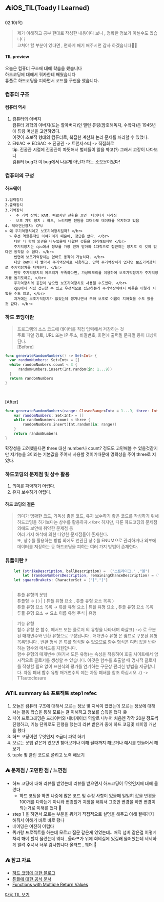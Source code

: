 ## ⛺️iOS_TIL(Toady l Learned)

02.10(목)
> 제가 이해하고 공부 한대로 작성한  내용이다 보니 , 정확한 정보가 아닐수도 있습니다 </br>
   고쳐야 할 부분이 있다면 , 편하게  애기 해주시면  감사 하겠습니다🙏🏻


#### TIL preview
오늘은 컴퓨터 구조에 대해 학습을 했습니다</br>
하드코딩에 대해서  쿼카한테  배웠습니다  </br>
튜플로  하드코딩을 피하면서 코드를 구현을 했습니다.</br>

 ### 컴퓨터 구조 

#### 컴퓨터 역사 
1. 컴퓨터의 아버지 </br>
    컴퓨터 과학의 아버지(또는 할아버지)인 앨런 튜링(암호해독자, 수학자)은 1945년에 튜링 머신을 고안하였다.</br>
이것이 초보적 형태의 컴퓨터로, 복잡한 계산화 논리 문제를 처리할 수 있었다.</br>
2. ENIAC -> EDSAC -> 진공관 -> 트랜지스터 -> 직접회로 </br>
    tip. 진공관 시절에 진공관이 따뜻해서 벌레들이 알을 까고(?) 그래서 고장이 나다보니 </br>
    컴퓨터 bug가 이 bug에서 나온게 아닌가 하는 소오문이있다! </br>
    
### 컴퓨터의 구성 
#### 하드웨어
    1.입력장치
    2.출력장치
    3.기억장치
      -  주 기억 장치: RAM, 빠르지만 전원을 끄면  데이터가 사라짐
      -  보조 기억 장치 : 하드, 느리지만 전원을 끄더라도 데이터를 유지하고 있음
    4. 제어연산장치: CPU
    > 왜 주기억장치이고 보조기억장치일까? </br>
      > 우선 역할론적인 이야기이기 때문에, 정답은 없다. </br>
        다만 다 함께 의견을 나누었을때 나왔던 것들을 정리해보자면 </br>
        주기억장치는 cpu에서 정보를 가장 먼저 받아와 1차적으로 접근하는 장치로 이 것이 없다면 동작할 수 없다. </br<
        반면에 보조기억장치는 없어도 동작이 가능하다. </br>
        다만 RAM이 더 빨라서 주기억장치로 사용하고, 만약 주기억장치가 없다면 보조기억장치로 주기억장치를 대체한다. </br>
        만약 주기억장치의 메모리가 부족하다면, 가상메모리를 이용하여 보조기억장치가 주기억장치를 돕기도하고, </br>
        주기억장치의 공간이 남으면 보조기억장치로 사용될 수도있다. </br>
        cpu에서 직접 접근할 수 있고 우선적으로 접근하는게 주기억장치여서 이름을 이렇게 지었을 수도 있고, </br>
        과거에는 보조기억장치가 없었는데 생겨나면서 주와 보조로 이름이 지어졌을 수도 있을 것 같다. </br>
    
    
  ### 하드 코딩이란 
 > 프로그램의 소스 코드에 데이터를 직접 입력해서 저장하는 것 </br>
   주로 파일 경로, URL 또는 IP 주소, 비밀번호, 화면에 출력될 문자열 등이 대상이 된다. </br>
    [Before]
  ``` swift 
  func generateRandomNumbers() -> Set<Int> {
    var randomNumbers: Set<Int> = []
    while randomNumbers.count < 3 {
        randomNumbers.insert(Int.random(in: 1...9))
    }
    return randomNumbers
}
```
</br>

[After]
```swift
func generateRandomNumbers(range: ClosedRange<Int> = 1...9, three: Int = 3) -> Set<Int> {
    var randomNumbers: Set<Int> = []
    while randomNumbers.count < three {
        randomNumbers.insert(Int.random(in: range))
    }
    return randomNumbers
}
```  
 확장성을 고려했을다면 three 대신 number나 count? 정도도 고민해볼 수 있을것같지만 저기능을 3이라는 기본값을 주어서 사용할 것이기때문에 명확성을 주어 three로 지었다.
 
 ### 하드코딩의 문제점 및  상수 활용
 1. 의미를 파악하기 어렵다.
 2. 유지 보수하기 어렵다.
 
 #### 하드 코딩의 결론 
>  의미가 명확한 코드, 가독성 좋은 코드, 유지 보수하기 좋은 코드를 작성하기 위해 하드코딩을 하기보다는 상수를 활용하자.</br<
하지만, 다룬 하드코딩의 문제점 외에도 보안에 취약한 문제점 등 </br>
여러 가지 해석에 의한 다양한 문제점들이 존재한다. </br>
또, 상수를 활용하는 방법 외에도 연관된 상수를 ENUM으로 관리하거나 외부에 데이터를 저장하는 등
하드코딩을 피하는 여러 가지 방법이 존재한다. </br>

### 튜플이란 ?
```swift
    let (strikeDescription, ballDescription) =  ("스트라이크," ,"볼")
        let (randomNumbersDescription, remainingChanceDescription) = ("임의의 수 : " ,"남은 기회 :")
    let squareBrakets: CharacterSet = ["[","]"]
    
```
> 튜플 유형의 문법 </br>
    튜플형 → ( ) | ( 튜플 유형 요소 , 튜플 유형 요소 목록 ) </br>
    튜플 유형 요소 목록 → 튜플 유형 요소 | 튜플 유형 요소 , 튜플 유형 요소 목록 </br>
     튜플 유형 요소 → 요소 이름 유형 주석 | 유형 </br>
     
> 기능 유형 </br>
  함수 유형 은 함수, 메서드 또는 클로저 의 유형을 나타내며 화살표( ->) 로 구분된 매개변수와 반환 유형으로 구성됩니다 .
   매개변수 유형 은 쉼표로 구분된 유형 목록입니다 . 반환 형식 은 튜플 형식일 수 있으므로 함수 형식은 여러 값을 반환하는 함수와 메서드를 지원합니다. </br>
    함수 유형의 매개변수 (여기서 모든 유형)는 속성을 적용하여 호출 사이트에서 암시적으로 클로저를 생성할 수 있습니다. 이것은 함수를 호출할 때 명시적 클로저를 작성할 필요 없이 표현식의 평가를 연기하는 구문상 편리한 방법을 제공합니다. 자동 폐쇄 함수 유형 매개변수의 예는 자동 폐쇄를 참조 하십시오 .() -> TTautoclosure </br>
     
### ⛺️TIL summary && 프로젝트 step1  refec 
1. 오늘은  컴퓨터 구조에 대해서 모르는 정보 및  지식이 있었는데  모르는 정보에 대해서는  활동 학습을 통해  모르는 걸  이해하고 정보를 습득을 했다 😛
2. 페어 프로그래밍은 드라이버와 내비게이터 역할로 나누어 처음엔 각각 20분 정도씩 진행하고, 기능 단위로도 진행을 했는데  리뷰  받은거 중에  하드 코딩및  네이밍  개선을 했다
3. 하드 코딩이란  무엇인지  조금더 파악 하기
4. 모르는 문법 같은거 있으면 찾아보거나 이해 될때까지 해보거나 예시를 만들어서 해보기
5.  tuple 및  클린 코드로 쓸려고 노력 해보기


### ⛺️ 문제점 / 고민한 점 / 느낀점 
- 하드 코딩에 대해 리뷰를 받았는데   리뷰를 받으면서  하드코딩이 무엇인지에 대해 몰랐다 </br>
  - 하드 코딩을 하면  나중에  많은 코드 및 수정 사항이 있을때  일일히 값을 변경을 100개를 다하는게 아니라  변경할거  지정을 해줘서 그것만  변경을 하면  변경이 되는거로 이해를 했다 🤩
- step 1 을 하면서 모르는 부분을 쿼카가 직접적으로 설명을 해주고 이해 될때까지  해줘서 이해가 바로 바로 됐다
- 네이밍은  여전히 어렵다
- 쿼카랑  프로젝트를 하는데  모르고 질문 같은게 있었는데..  매직 넘버 같은걸 어떻게 처리 해야 할지 몰랐는데  웨더 , 올라프가 위에  회의실에 있길래  물어봤는데  세세하게 알려 주셔서  너무 감사합니다 올라프 , 웨더  🥰

### ⛺️ 참고 자료
- [하드 코딩에 대한  블로그](https://tecoble.techcourse.co.kr/post/2020-05-07-avoid-hard-coding/)
- [튜플에 대한 공식 문서](https://docs.swift.org/swift-book/ReferenceManual/Types.html#ID448)
- [Functions with Multiple Return Values](https://docs.swift.org/swift-book/LanguageGuide/Functions.html#ID164)

[다음 TIL 보기 ](https://github.com/Roy-wonji/ios-yagom-academy/blob/main/TIL/2%EC%9B%94/2022.02.11.md)
